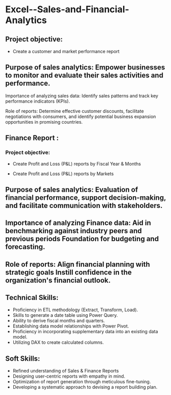 # Excel--Sales-and-Financial-Analytics

## Project objective:
- Create a customer and market performance report

## Purpose of sales analytics: Empower businesses to monitor and evaluate their sales activities and performance.

Importance of analyzing sales data: Identify sales patterns and track key performance indicators (KPIs).

Role of reports: Determine effective customer discounts, facilitate negotiations with consumers, and identify potential business expansion opportunities in promising countries.

## Finance Report :

### Project objective:

- Create Profit and Loss (P&L) reports by Fiscal Year & Months

- Create Profit and Loss (P&L) reports by Markets

## Purpose of sales analytics: Evaluation of financial performance, support decision-making, and facilitate communication with stakeholders.

## Importance of analyzing Finance data: Aid in benchmarking against industry peers and previous periods Foundation for budgeting and forecasting.

## Role of reports: Align financial planning with strategic goals Instill confidence in the organization's financial outlook.

## Technical Skills:
- Proficiency in ETL methodology (Extract, Transform, Load).
- Skills to generate a date table using Power Query.
- Ability to derive fiscal months and quarters.
- Establishing data model relationships with Power Pivot.
- Proficiency in incorporating supplementary data into an existing data model.
- Utilizing DAX to create calculated columns.
## Soft Skills:
- Refined understanding of Sales & Finance Reports
- Designing user-centric reports with empathy in mind.
- Optimization of report generation through meticulous fine-tuning.
- Developing a systematic approach to devising a report building plan.
